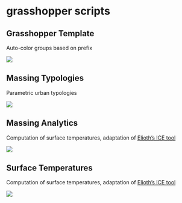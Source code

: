 # grasshopper scripts



## Grasshopper Template

Auto-color groups based on prefix  

![](https://github.com/echoesparis/scripts/blob/main/img/os_gh-template.gif)



## Massing Typologies

Parametric urban typologies

![](https://github.com/echoesparis/scripts/blob/main/img/urb_massing-typologies.gif)



## Massing Analytics

Computation of surface temperatures, adaptation of [Elioth’s ICE tool](https://github.com/Art-Ev/ICEtool) 

![](https://github.com/echoesparis/scripts/blob/main/img/ee_massing-analytics.gif)



## Surface Temperatures

Computation of surface temperatures, adaptation of [Elioth’s ICE tool](https://github.com/Art-Ev/ICEtool) 

![](https://github.com/echoesparis/scripts/blob/main/img/ee_surface%20temperature_example.gif)
